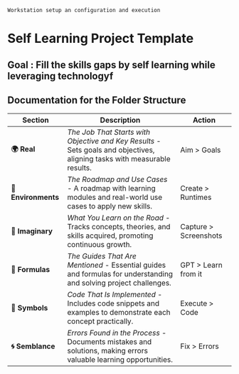 ```Info
Workstation setup an configuration and execution
```

# Self Learning Project Template

## Goal : Fill the skills gaps by self learning while leveraging technologyf

## Documentation for the Folder Structure

| Section         | Description                                                                                                      | Action                |
|-----------------|------------------------------------------------------------------------------------------------------------------|-----------------------|
| **🌍 Real**         | *The Job That Starts with Objective and Key Results* - Sets goals and objectives, aligning tasks with measurable results. | Aim > Goals   |
| **🌳 Environments** | *The Roadmap and Use Cases* - A roadmap with learning modules and real-world use cases to apply new skills.            | Create > Runtimes |
| **🌌 Imaginary**    | *What You Learn on the Road* - Tracks concepts, theories, and skills acquired, promoting continuous growth.            | Capture > Screenshots |
| **📐 Formulas**     | *The Guides That Are Mentioned* - Essential guides and formulas for understanding and solving project challenges.     |  GPT > Learn from it |
| **🔣 Symbols**      | *Code That Is Implemented* - Includes code snippets and examples to demonstrate each concept practically.              |  Execute > Code   |
| **🌀 Semblance**    | *Errors Found in the Process* - Documents mistakes and solutions, making errors valuable learning opportunities.       |  Fix > Errors   |